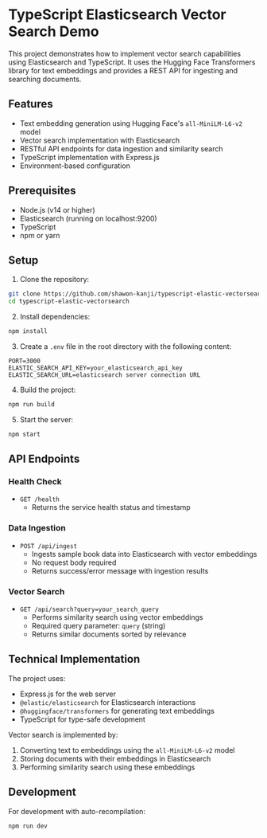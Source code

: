 # TypeScript Elasticsearch Vector Search Demo

This project demonstrates how to implement vector search capabilities using Elasticsearch and TypeScript. It uses the Hugging Face Transformers library for text embeddings and provides a REST API for ingesting and searching documents.

## Features

- Text embedding generation using Hugging Face's `all-MiniLM-L6-v2` model
- Vector search implementation with Elasticsearch
- RESTful API endpoints for data ingestion and similarity search
- TypeScript implementation with Express.js
- Environment-based configuration

## Prerequisites

- Node.js (v14 or higher)
- Elasticsearch (running on localhost:9200)
- TypeScript
- npm or yarn

## Setup

1. Clone the repository:
```bash
git clone https://github.com/shawon-kanji/typescript-elastic-vectorsearch.git
cd typescript-elastic-vectorsearch
```

2. Install dependencies:
```bash
npm install
```

3. Create a `.env` file in the root directory with the following content:
```env
PORT=3000
ELASTIC_SEARCH_API_KEY=your_elasticsearch_api_key
ELASTIC_SEARCH_URL=elasticsearch server connection URL
```

4. Build the project:
```bash
npm run build
```

5. Start the server:
```bash
npm start
```

## API Endpoints

### Health Check
- `GET /health`
  - Returns the service health status and timestamp

### Data Ingestion
- `POST /api/ingest`
  - Ingests sample book data into Elasticsearch with vector embeddings
  - No request body required
  - Returns success/error message with ingestion results

### Vector Search
- `GET /api/search?query=your_search_query`
  - Performs similarity search using vector embeddings
  - Required query parameter: `query` (string)
  - Returns similar documents sorted by relevance

## Technical Implementation

The project uses:
- Express.js for the web server
- `@elastic/elasticsearch` for Elasticsearch interactions
- `@huggingface/transformers` for generating text embeddings
- TypeScript for type-safe development

Vector search is implemented by:
1. Converting text to embeddings using the `all-MiniLM-L6-v2` model
2. Storing documents with their embeddings in Elasticsearch
3. Performing similarity search using these embeddings

## Development

For development with auto-recompilation:
```bash
npm run dev
```